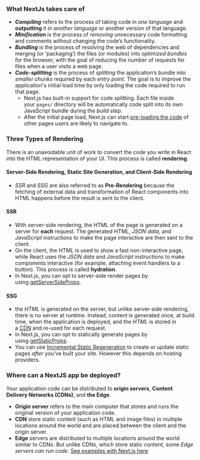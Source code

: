### What NextJs takes care of

- ***Compiling*** refers to the process of taking code in *one language* and **outputting** it in *another language* or another version of that language.
- ***Minification*** is the process of *removing* unnecessary code formatting and comments without changing the code’s functionality. 
- ***Bundling*** is the process of resolving the web of dependencies and merging (or ‘packaging’) the files (or modules) into *optimized bundles* for the browser, with the goal of reducing the number of requests for files when a user visits a web page.
- ***Code-splitting*** is the process of *splitting* the application’s bundle into *smaller chunks* required by each *entry point*. The goal is to improve the application's initial load time by only loading the code required to run that page.
	- Next.js has built-in support for code splitting. Each file inside your `pages/` directory will be automatically code split into its own JavaScript bundle during the *build step*.
	- After the initial page load, Next.js can start [pre-loading the code](https://nextjs.org/docs/api-reference/next/link#:~:text=Defaults%20to%20false-,prefetch,-%2D%20Prefetch%20the%20page) of other pages users are likely to navigate to.

### Three Types of Rendering
There is an unavoidable unit of work to convert the code you write in React into the HTML representation of your UI. This process is called **rendering**.

#### Server-Side Rendering, Static Site Generation, and Client-Side Rendering
- *SSR* and *SSG* are also referred to as **Pre-Rendering** because the fetching of external data and transformation of React components into HTML happens before the result is sent to the client.

#### SSR
- With server-side rendering, the HTML of the page is generated on a server for **each** request. The generated *HTML*, *JSON data*, and *JavaScript* instructions to make the page interactive are then sent to the client.
- On the client, the *HTML* is used to show a fast non-interactive page, while React uses the *JSON data* and *JavaScript* instructions to make components interactive (for example, attaching event handlers to a button). This process is called **hydration**.
- In Next.js, you can opt to server-side render pages by using [getServerSideProps](https://nextjs.org/docs/basic-features/data-fetching/get-server-side-props).

#### SSG
- the *HTML* is generated on the server, but unlike server-side rendering, there is no server at runtime. Instead, content is generated once, at build time, when the application is deployed, and the *HTML* is stored in a [CDN](https://nextjs.org/learn/foundations/how-nextjs-works/cdns-and-edge) and re-used for each request.
- In Next.js, you can opt to statically generate pages by using [getStaticProps](https://nextjs.org/docs/basic-features/data-fetching/get-static-props).
- You can use [Incremental Static Regeneration](https://nextjs.org/docs/basic-features/data-fetching/incremental-static-regeneration) to create or update static pages _after_ you’ve built your site. However this depends on hosting providers.

### Where can a NextJS app be deployed?
Your application code can be distributed to **origin servers**, **Content Delivery Networks (CDNs)**, and **the Edge**.
- **Origin server** refers to the main computer that stores and runs the original version of your application code.
- **CDN** store static content (such as HTML and image files) in multiple locations around the world and are placed between the client and the origin server.
- **Edge** servers are distributed to multiple locations around the world similar to CDNs. But unlike CDNs, which store static content, some *Edge servers can run code*. [See examples with Next.js here](https://vercel.com/features/edge-functions#:~:text=or%20steps%20required.-,CODE%20EXAMPLES,-Unlock%20the%20potential)


